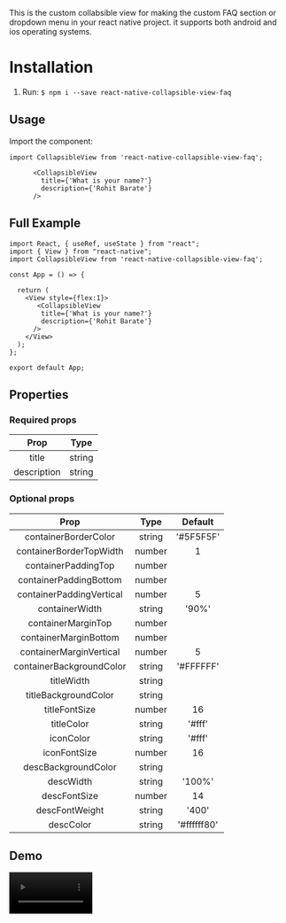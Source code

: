 This is the custom collabsible view for making the custom FAQ section or dropdown menu in your react native project. it supports both android and ios operating systems.

# Installation

1. Run: `$ npm i --save react-native-collapsible-view-faq`

## Usage

Import the component:

```
import CollapsibleView from 'react-native-collapsible-view-faq';

      <CollapsibleView 
        title={'What is your name?'}
        description={'Rohit Barate'}
      />
```
## Full Example

```
import React, { useRef, useState } from "react";
import { View } from "react-native";
import CollapsibleView from 'react-native-collapsible-view-faq';

const App = () => {

  return (
    <View style={flex:1}>
       <CollapsibleView 
        title={'What is your name?'}
        description={'Rohit Barate'}
      />
    </View>
  );
};

export default App;

```

## Properties

### Required props

  |Prop | Type | 
  |:-----:|:------:|
  title | string | 
  description| string | 

### Optional props

| Prop | Type | Default|
|:-----:|:-----:|:-----:|
|containerBorderColor|string|'#5F5F5F'|
|containerBorderTopWidth|number|1|
|containerPaddingTop|number| |
|containerPaddingBottom|number| |
|containerPaddingVertical|number|5|
|containerWidth|string|'90%'|
|containerMarginTop|number| |
|containerMarginBottom|number| |
|containerMarginVertical|number|5|
|containerBackgroundColor|string|'#FFFFFF'|
|titleWidth|string| |
|titleBackgroundColor|string| |
|titleFontSize|number|16 |
|titleColor|string|'#fff' |
|iconColor|string|'#fff' |
|iconFontSize|number|16 |
|descBackgroundColor|string| |
|descWidth|string|'100%'|
|descFontSize|number|14 |
|descFontWeight|string|'400'|
|descColor|string|'#ffffff80'|



## Demo

 <video src="https://user-images.githubusercontent.com/90303131/227137033-74e7128e-949e-406c-88b2-bd9ff66db6f5.mp4" width="150" > 



<!-- 
## License

[MIT License](http://opensource.org/licenses/mit-license.html). © 2018 San Pyae Lin -->